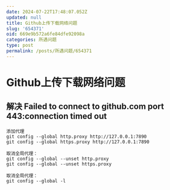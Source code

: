 ```yaml
---
date: 2024-07-22T17:48:07.052Z
updated: null
title: Github上传下载网络问题
slug: '654371'
oid: 669e9b572a6fe84dfe92098a
categories: 所遇问题
type: post
permalink: /posts/所遇问题/654371
---
```



# Github上传下载网络问题

## 解决 Failed to connect to github.com port 443:connection timed out

```git
添加代理
git config --global http.proxy http://127.0.0.1:7890
git config --global https.proxy http://127.0.0.1:7890
```


```git
取消全局代理：
git config --global --unset http.proxy 
git config --global --unset https.proxy
```



```git
取消全局代理：
git config --global -l 
```